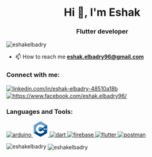 <h1 align="center">Hi 👋, I'm Eshak</h1>
<h3 align="center">Flutter developer</h3>

<p align="left"> <img src="https://komarev.com/ghpvc/?username=eshakelbadry&label=Profile%20views&color=0e75b6&style=flat" alt="eshakelbadry" /> </p>

- 📫 How to reach me **eshak.elbadry96@gmail.com**

<h3 align="left">Connect with me:</h3>
<p align="left">
<a href="https://linkedin.com/in/linkedin.com/in/eshak-elbadry-48510a18b" target="blank"><img align="center" src="https://raw.githubusercontent.com/rahuldkjain/github-profile-readme-generator/master/src/images/icons/Social/linked-in-alt.svg" alt="linkedin.com/in/eshak-elbadry-48510a18b" height="30" width="40" /></a>
<a href="https://fb.com/https://www.facebook.com/eshak.elbadry96/" target="blank"><img align="center" src="https://raw.githubusercontent.com/rahuldkjain/github-profile-readme-generator/master/src/images/icons/Social/facebook.svg" alt="https://www.facebook.com/eshak.elbadry96/" height="30" width="40" /></a>
</p>

<h3 align="left">Languages and Tools:</h3>
<p align="left"> <a href="https://www.arduino.cc/" target="_blank" rel="noreferrer"> <img src="https://cdn.worldvectorlogo.com/logos/arduino-1.svg" alt="arduino" width="40" height="40"/> </a> <a href="https://www.w3schools.com/cpp/" target="_blank" rel="noreferrer"> <img src="https://raw.githubusercontent.com/devicons/devicon/master/icons/cplusplus/cplusplus-original.svg" alt="cplusplus" width="40" height="40"/> </a> <a href="https://dart.dev" target="_blank" rel="noreferrer"> <img src="https://www.vectorlogo.zone/logos/dartlang/dartlang-icon.svg" alt="dart" width="40" height="40"/> </a> <a href="https://firebase.google.com/" target="_blank" rel="noreferrer"> <img src="https://www.vectorlogo.zone/logos/firebase/firebase-icon.svg" alt="firebase" width="40" height="40"/> </a> <a href="https://flutter.dev" target="_blank" rel="noreferrer"> <img src="https://www.vectorlogo.zone/logos/flutterio/flutterio-icon.svg" alt="flutter" width="40" height="40"/> </a> <a href="https://postman.com" target="_blank" rel="noreferrer"> <img src="https://www.vectorlogo.zone/logos/getpostman/getpostman-icon.svg" alt="postman" width="40" height="40"/> </a> </p>

<p><img align="left" src="https://github-readme-stats.vercel.app/api/top-langs?username=eshakelbadry&show_icons=true&locale=en&layout=compact" alt="eshakelbadry" /></p>

<p>&nbsp;<img align="center" src="https://github-readme-stats.vercel.app/api?username=eshakelbadry&show_icons=true&locale=en" alt="eshakelbadry" /></p>

